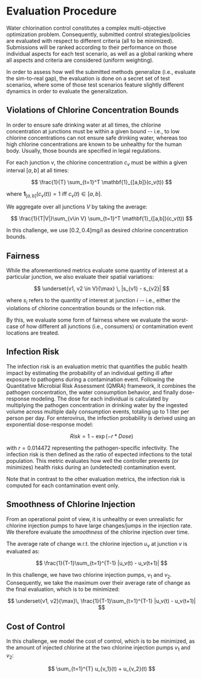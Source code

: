 # Evaluation Procedure

Water chlorination control constitutes a complex multi-objective optimization problem.
Consequently, submitted control strategies/policies are evaluated with respect to different criteria (all to be minimized).
Submissions will be ranked according to their performance on those individual aspects for
each test scenario, as well as a global ranking where all aspects and criteria are considered (uniform weighting).

In order to assess how well the submitted methods generalize (i.e., evaluate the sim-to-real gap),
the evaluation is done on a secret set of test scenarios, where some of those test scenarios feature
slightly different dynamics in order to evaluate the generalization.

## Violations of Chlorine Concentration Bounds

In order to ensure safe drinking water at all times, the chlorine concentration at junctions must be within a given bound -- i.e., to low chlorine concentrations can not ensure safe drinking water, whereas too high chlorine concentrations are known to be unhealthy for the human body. Usually, those bounds are specified in legal regulations.

For each junction $v$, the chlorine concentration $c_v$ must be within a given interval $[a,b]$ at all times:

$$
\frac{1}{T} \sum_{t=1}^T \mathbf{1}_{[a,b]}(c_v(t))
$$

where $\mathbf{1}_{[a,b]}(c_v(t))=1$ iff $c_v(t)\in[a,b]$.

We aggregate over all junctions $V$ by taking the average:

$$
\frac{1}{T|V|}\sum_{v\in V} \sum_{t=1}^T \mathbf{1}_{[a,b]}(c_v(t))
$$

In this challenge, we use $[0.2, 0.4]\text{mg/l}$ as desired chlorine concentration bounds.


## Fairness

While the aforementioned metrics evaluate some quantity of interest at a particular junction, we also evaluate their spatial variations:

$$
\underset{v1, v2 \in V}{\max} \, |s_{v1} - s_{v2}|
$$

where $s_i$ refers to the quantity of interest at junction $i$ -- i.e., either the violations of chlorine concentration bounds or the infection risk.

By this, we evaluate some form of fairness where we evaluate the worst-case of how different all junctions (i.e., consumers) or contamination event locations are treated.


## Infection Risk

The infection risk is an evaluation metric that quantifies the public health impact by estimating the probability of an individual getting ill after exposure to pathogens during a contamination event. Following the Quantitative Microbial Risk Assessment (QMRA) framework, it combines the pathogen concentration, the water consumption behavior, and finally dose-response modeling. The dose for each individual is calculated by multiplying the pathogen concentration in drinking water by the ingested volume across multiple daily consumption events, totaling up to 1 liter per person per day. For enterovirus, the infection probability is derived using an exponential dose-response model: 

$$
Risk = 1 - \exp(-r * Dose)
$$

with $r = 0.014472$ representing the pathogen-specific infectivity. The infection risk is then defined as the ratio of expected infections to the total population. This metric evaluates how well the controller prevents (or minimizes) health risks during an (undetected) contamination event.

Note that in contrast to the other evaluation metrics, the infection risk is computed for each contamination event only.


## Smoothness of Chlorine Injection

From an operational point of view, it is unhealthy or even unrealistic for chlorine injection pumps to have large changes/jumps in the injection rate. We therefore evaluate the *smoothness* of the chlorine injection over time.

The average rate of change w.r.t. the chlorine injection $u_v$ at junction $v$ is evaluated as:

$$
\frac{1}{T-1}\sum_{t=1}^{T-1} |u_v(t) - u_v(t+1)|
$$

In this challenge, we have two chlorine injection pumps, $v_1$ and $v_2$. Consequently, we take the maximum over their average rate of change as the final evaluation, which is to be minimized:

$$
\underset{v1, v2}{\max}\, \frac{1}{T-1}\sum_{t=1}^{T-1} |u_v(t) - u_v(t+1)|
$$


## Cost of Control

In this challenge, we model the cost of control, which is to be minimized, as the amount of injected chlorine at the two chlorine injection pumps $v_1$ and $v_2$:

$$
\sum_{t=1}^{T} u_{v_1}(t) + u_{v_2}(t)
$$
